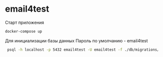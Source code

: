 # email4test

Старт приложения
```bash
docker-compose up
```
Для инициализации базы данных
Пароль по умолчанию - email4test
```bash
 psql -h localhost -p 5432 email4test -U email4test -f ./db/migrations/initialization.sql
```
